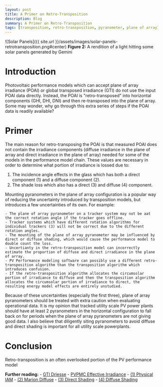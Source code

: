 ```yaml
---
layout: post
title: A Primer on Retro-Transposition
description: Blog
summary: A Primer on Retro-Transposition
tags: [transposition, retro-transposition, pyranometer, plane of array]
---
```



![Solar Panels]({{ site.url }}/assets/images/solar-panels-retrotransposition.png#center)
**Figure 2:**  A rendition of a light hitting some solar panels generated by Gemini

# Introduction

Photovoltaic performance models which can accept plane of array irradiance (POAI) or global transposed irradiance (GTI) do not use the
input POAI data directly.  Instead, the POAI is "retro-transposed" into horizontal components (GHI, DHI, DNI) and then re-transposed into the plane of array.  Some may wonder, why go through this extra series of steps if the POAI data is readily available? 

# Primer

The main reason for retro-transposing the POAI is that measured POAI does not contain the irradiance components (diffuse irradiance in the plane of array and direct irradiance in the plane of array) needed for some of the models in the performance model chain.  These values are necessary in order to determine what portion of irradiance is lossed due to:

1. The incidence angle effects in the glass which has both a direct component (1) and a diffuse component (2).
2. The shade loss which also has a direct (3) and diffuse (4) component.

Mounting pyranometers in the plane of array configuration is a popular way of reducing the uncertainty introduced by transposition models, but introduces a few uncertainties of its own.  For example:

    - The plane of array pyranometer on a tracker system may not be aat the correct rotation angle if the tracker goes offline.
    - Tracker systems which have different rotation algorithms for individual trackers (3) will not be correct due to the different rotation angles.
    - The mounting of the plane of array pyranometer may be influenced by direct or diffuse shading, which would cause the performance model to double count the loss.
    - Uncertianty in the retro-transposition model can incorrectly estimate the proportion of diffuse and direct irradiance in the plane of array.
    - PV Performance modeling software can possibly use a different retro-transposition algorithm than the transposition algorithm which introduces confusion.  
    - If the retro-transposition algorithm allocates the circumsolar portion of irradiance to diffuse and then the transposition algorithm allocates the circumsolar portion of irradiance to direct, the resulting energy model effects are entirely unstudied.

Because of these uncertainties (especially the first three), plane of array pyranometers should be treated with extra caution when evaluating operational data.  It is my opinion that tracked utility scale PV power plants should have at least 2 pyranometers in the horizontal configuration to fall back on for periods when the plane of array pyranometers are not giving good data.  I also believe that diligently siting pyranometers to avoid diffuse and direct shading is important for all utility scale powerplants. 

# Conclusion

Retro-transposition is an often overlooked portion of the PV performance model

**Further reading:** 
    - [GTI Driesse](https://www.sciencedirect.com/science/article/pii/S0038092X23007272)
    - [PVPMC Effective Irradiance](https://pvpmc.sandia.gov/modeling-guide/2-dc-module-iv/effective-irradiance/)
    - [(1) Physical IAM](https://pvlib-python.readthedocs.io/en/v0.9.0/generated/pvlib.iam.physical.html)
    - [(2) Marion Diffuse](https://pvlib-python.readthedocs.io/en/v0.9.0/generated/pvlib.iam.marion_diffuse.html)
    - [(3) Direct Shading](https://kurt-rhee.github.io/2024/01/19/a-physical-shade-shape-calculation-algorithm)
    - [(4) Diffuse Shading](https://pvlib-python.readthedocs.io/en/stable/gallery/shading/plot_passias_diffuse_shading.html)

